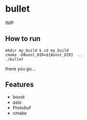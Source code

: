 # bullet
WIP

## How to run
```shell
mkdir my_build & cd my_build
cmake -DBoost_DIR=${Boost_DIR}  ..
./bullet
```
there you go...

## Features
* boost
* asio
* Protobuf
* cmake



